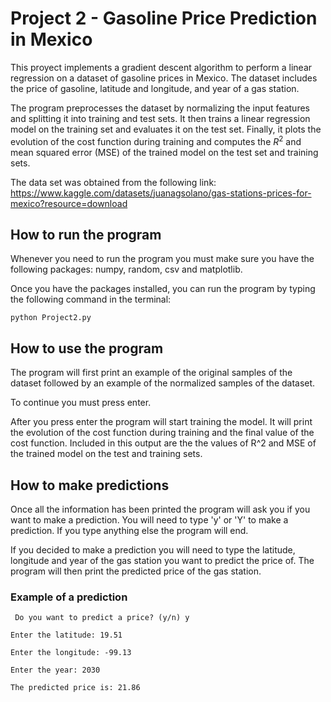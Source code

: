 # Project 2 - Gasoline Price Prediction in Mexico

This proyect implements a gradient descent algorithm to perform a linear regression on a dataset of gasoline prices in Mexico. The dataset includes the price of gasoline, latitude and longitude, and year of a gas station. 

The program preprocesses the dataset by normalizing the input features and splitting it into training and test sets. It then trains a linear regression model on the training set and evaluates it on the test set. Finally, it plots the evolution of the cost function during training and computes the $R^2$ and mean squared error (MSE) of the trained model on the test set and training sets.

The data set was obtained from the following link: https://www.kaggle.com/datasets/juanagsolano/gas-stations-prices-for-mexico?resource=download  

## How to run the program
Whenever you need to run the program you must make sure you have the following packages: numpy, random, csv and matplotlib.

Once you have the packages installed, you can run the program by typing the following command in the terminal:

```python Project2.py```

## How to use the program
The program will first print an example of the original samples of the dataset followed by an example of the normalized samples of the dataset. 

To continue you must press enter.

After you press enter the program will start training the model. It will print the evolution of the cost function during training and the final value of the cost function. Included in this output are the the values of R^2 and MSE of the trained model on the test and training sets.

## How to make predictions

Once all the information has been printed the program will ask you if you want to make a prediction. You will need to type 'y' or 'Y' to make a prediction. If you type anything else the program will end.

If you decided to make a prediction you will need to type the latitude, longitude and year of the gas station you want to predict the price of. The program will then print the predicted price of the gas station.

### Example of a prediction

``` Do you want to predict a price? (y/n) y```

``` Enter the latitude: 19.51 ```

``` Enter the longitude: -99.13 ```

``` Enter the year: 2030 ```

``` The predicted price is: 21.86 ```


